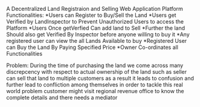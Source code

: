 A Decentralized Land Registraion and Selling Web Application Platform 
Functionalities:
*Users can Register to Buy/Sell the Land
*Users get Verified by LandInspector to Prevent Unauthorized Users to access the Platform 
*Users Once getVerfied Can add land to Sell *Further the land Should also get Verified By Inspector before anyone willing to buy it
*Any registered user can view the all Lands Available to buy
*Registered User can Buy the Land By Paying Specified Price 
*Owner Co-ordinates all Functionalities

Problem: During the time of purchasing the land we come across many discrepcency with respect to actual ownership of the land such as seller can sell that land to multiple customers as a result it leads to confusion and further lead to confliction among themselves in order to tackle this real world problem customer might visit regional revenue office to know the complete details and there needs a mediator

